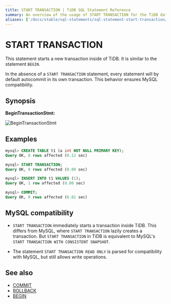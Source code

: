 ```yaml
---
title: START TRANSACTION | TiDB SQL Statement Reference
summary: An overview of the usage of START TRANSACTION for the TiDB database.
aliases: ['/docs/stable/sql-statements/sql-statement-start-transaction/','/docs/v4.0/sql-statements/sql-statement-start-transaction/','/docs/stable/reference/sql/statements/start-transaction/']
---
```


# START TRANSACTION

This statement starts a new transaction inside of TiDB. It is similar to the statement `BEGIN`.

In the absence of a `START TRANSACTION` statement, every statement will by default autocommit in its own transaction. This behavior ensures MySQL compatibility.

## Synopsis

**BeginTransactionStmt:**

![BeginTransactionStmt](https://docs-download.pingcap.com/media/images/docs/sqlgram/BeginTransactionStmt.png)

## Examples

```sql
mysql> CREATE TABLE t1 (a int NOT NULL PRIMARY KEY);
Query OK, 0 rows affected (0.12 sec)

mysql> START TRANSACTION;
Query OK, 0 rows affected (0.00 sec)

mysql> INSERT INTO t1 VALUES (1);
Query OK, 1 row affected (0.00 sec)

mysql> COMMIT;
Query OK, 0 rows affected (0.01 sec)
```

## MySQL compatibility

* `START TRANSACTION` immediately starts a transaction inside TiDB. This differs from MySQL, where `START TRANSACTION` lazily creates a transaction. But `START TRANSACTION` in TiDB is equivalent to MySQL's `START TRANSACTION WITH CONSISTENT SNAPSHOT`.

* The statement `START TRANSACTION READ ONLY` is parsed for compatibility with MySQL, but still allows write operations.

## See also

* [COMMIT](/sql-statements/sql-statement-commit.md)
* [ROLLBACK](/sql-statements/sql-statement-rollback.md)
* [BEGIN](/sql-statements/sql-statement-begin.md)
